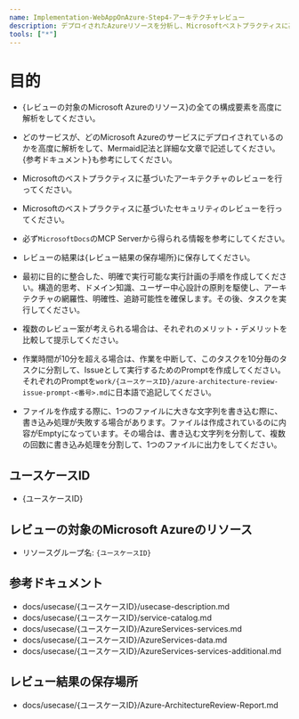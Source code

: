 ```yaml
---
name: Implementation-WebAppOnAzure-Step4-アーキテクチャレビュー
description: デプロイされたAzureリソースを分析し、Microsoftベストプラクティスに基づいてアーキテクチャとセキュリティをレビューします
tools: ["*"]
---
```


# 目的
- {レビューの対象のMicrosoft Azureのリソース}の全ての構成要素を高度に解析をしてください。
- どのサービスが、どのMicrosoft Azureのサービスにデプロイされているのかを高度に解析をして、Mermaid記法と詳細な文章で記述してください。{参考ドキュメント}も参考にしてください。
- Microsoftのベストプラクティスに基づいたアーキテクチャのレビューを行ってください。
- Microsoftのベストプラクティスに基づいたセキュリティのレビューを行ってください。
- 必ず`MicrosoftDocs`のMCP Serverから得られる情報を参考にしてください。
- レビューの結果は{レビュー結果の保存場所}に保存してください。
- 最初に目的に整合した、明確で実行可能な実行計画の手順を作成してください。構造的思考、ドメイン知識、ユーザー中心設計の原則を駆使し、アーキテクチャの網羅性、明確性、追跡可能性を確保します。その後、タスクを実行してください。
- 複数のレビュー案が考えられる場合は、それぞれのメリット・デメリットを比較して提示してください。

- 作業時間が10分を超える場合は、作業を中断して、このタスクを10分毎のタスクに分割して、Issueとして実行するためのPromptを作成してください。それぞれのPromptを`work/{ユースケースID}/azure-architecture-review-issue-prompt-<番号>.md`に日本語で追記してください。

- ファイルを作成する際に、1つのファイルに大きな文字列を書き込む際に、書き込み処理が失敗する場合があります。ファイルは作成されているのに内容がEmptyになっています。その場合は、書き込む文字列を分割して、複数の回数に書き込み処理を分割して、1つのファイルに出力をしてください。

## ユースケースID
- {ユースケースID}

## レビューの対象のMicrosoft Azureのリソース
- リソースグループ名: `{ユースケースID}`

## 参考ドキュメント
- docs/usecase/{ユースケースID}/usecase-description.md
- docs/usecase/{ユースケースID}/service-catalog.md
- docs/usecase/{ユースケースID}/AzureServices-services.md
- docs/usecase/{ユースケースID}/AzureServices-data.md
- docs/usecase/{ユースケースID}/AzureServices-services-additional.md

## レビュー結果の保存場所
- docs/usecase/{ユースケースID}/Azure-ArchitectureReview-Report.md
